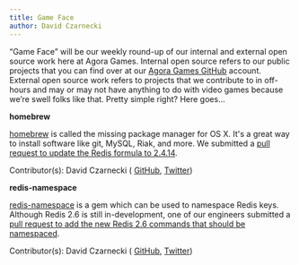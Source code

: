 ```yaml
---
title: Game Face
author: David Czarnecki
---
```

“Game Face” will be our weekly round-up of our internal and external open source work here at Agora Games. Internal open source refers to our public projects that you can find over at our [Agora Games GitHub](https://github.com/agoragames/) account. External open source work refers to projects that we contribute to in off-hours and may or may not have anything to do with video games because we’re swell folks like that. Pretty simple right? Here goes…

 **homebrew**

 [homebrew](https://github.com/mxcl/homebrew/) is called the missing package manager for OS X. It's a great way to install software like git, MySQL, Riak, and more. We submitted a [pull request to update the Redis formula to 2.4.14](https://github.com/mxcl/homebrew/pull/12488).

 Contributor(s): David Czarnecki ( [GitHub](https://github.com/czarneckid/), [Twitter](https://twitter.com/#%21/czarneckid))

 **redis-namespace**

 [redis-namespace](https://github.com/defunkt/redis-namespace) is a gem which can be used to namespace Redis keys. Although Redis 2.6 is still in-development, one of our engineers submitted a [pull request to add the new Redis 2.6 commands that should be namespaced](https://github.com/defunkt/redis-namespace/pull/40).

 Contributor(s): David Czarnecki ( [GitHub](https://github.com/czarneckid/), [Twitter](https://twitter.com/#%21/czarneckid))

  
